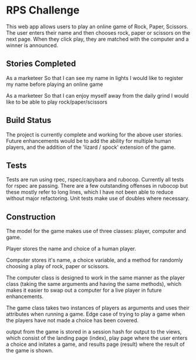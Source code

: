 # RPS Challenge
This web app allows users to play an online game of Rock, Paper, Scissors. The user enters their name and then chooses rock, paper or scissors on the next page. When they click play, they are matched with the computer and a winner is announced.

## Stories Completed
As a marketeer
So that I can see my name in lights
I would like to register my name before playing an online game

As a marketeer
So that I can enjoy myself away from the daily grind
I would like to be able to play rock/paper/scissors

## Build Status
The project is currently complete and working for the above user stories. Future enhancements would be to add the ability for multiple human players, and the addition of the 'lizard / spock' extension of the game.

## Tests
Tests are run using rpec, rspec/capybara and rubocop. Currently all tests for rspec are passing. There are a few outstanding offenses in rubocop but these mostly refer to long lines, which I have not been able to reduce without major refactoring. Unit tests make use of doubles where necessary.

## Construction
The model for the game makes use of three classes: player, computer and game.

Player stores the name and choice of a human player. 

Computer stores it's name, a choice variable, and a method for randomly choosing a play of rock, paper or scissors.

The computer class is designed to work in the same manner as the player class (taking the same arguments and having the same methods), which makes it easier to swap out a computer for a live player in future enhancements.

The game class takes two instances of players as arguments and uses their attributes when running a game. Edge case of trying to play a game when the players have not made a choice has been covered.

output from the game is stored in a session hash for output to the views, which consist of the landing page (index), play page where the user enters a choice and initates a game, and results page (result) where the result of the game is shown.
